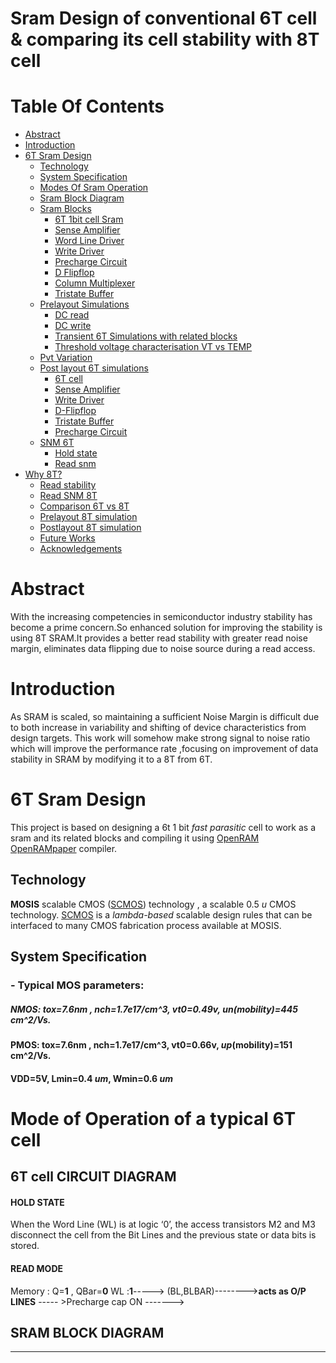# Sram Design of conventional 6T cell & comparing its cell stability with 8T cell
# Table Of Contents
- [Abstract](#Abstract)
- [Introduction](#Introduction)
- [6T Sram Design](#6T-Sram-Design)
    - [Technology](#Technology)
    - [System Specification](#System-Specification)
    - [Modes Of Sram Operation](#Modes-Of-Sram-Operation)
    - [Sram Block Diagram](#Sram-Block-Diagram)
    - [Sram Blocks](#Sram-Blocks)
        - [6T 1bit cell Sram](#6T-1bit-cell-Sram)
        - [Sense Amplifier](#Sense-Amplifier)
        - [Word Line Driver](#Word-Line-Driver)
        - [Write Driver](#Write-Driver)
        - [Precharge Circuit](#Precharge-Circuit)
        - [D Flipflop](#D-Flipflop)
        - [Column Multiplexer](#Column-Multiplexer)
        - [Tristate Buffer](#Tristate-Buffer)
    - [Prelayout Simulations](#Prelayout-Simulations)
        - [DC read](#DC-read)
        - [DC write](#DC-write)
        - [Transient 6T Simulations with related blocks](#Transient-6T-Simulations-with-related-blocks)
        - [Threshold voltage characterisation VT vs TEMP](#Threshold-voltage-characterisation-VT-vs-TEMP)
    - [Pvt Variation](#Pvt-Variation)
    - [Post layout 6T simulations](#Post-layout-simulations)
        - [6T cell](#6T-cell)
        - [Sense Amplifier](#Sense-Amplifier)
        - [Write Driver](#Write-Driver)
        - [D-Flipflop](#D-Flipflop)
        - [Tristate Buffer](#Tristate-Buffer)
        - [Precharge Circuit](#Precharge-Circuit)
    - [SNM 6T](#SNM-6T)
        - [Hold state](#Hold-state)
        - [Read snm](#Read-snm)   
- [Why 8T?](#Why-8T?)
    - [Read stability](#Read-stability)
    - [Read SNM 8T](#Read-SNM-8T)
    - [Comparison 6T vs 8T](#Comparison-6T-vs-8T)
    - [Prelayout 8T simulation](#Prelayout-8T-simulation)
    - [Postlayout 8T simulation](#Postlayout-8T-simulation)
    - [Future Works](#Future-Works)
    - [Acknowledgements](#Acknowledgements)
# Abstract
With the increasing competencies in semiconductor industry stability has become a prime concern.So enhanced solution for improving the stability is using 8T SRAM.It provides a better read stability with greater read noise margin, eliminates data flipping due to noise source during a read access.
# Introduction
As SRAM is scaled, so maintaining a sufficient Noise Margin is difficult due to both increase in variability and shifting of device characteristics from design targets. This work will somehow make strong signal to noise ratio which will improve the performance rate ,focusing on improvement of data stability in SRAM  by modifying it to a 8T from 6T.
# 6T Sram Design
This project is based on designing a 6t 1 bit _fast parasitic_ cell to work as a sram and its related blocks and compiling it using [OpenRAM] [OpenRAMpaper] compiler.
## Technology
**MOSIS** scalable CMOS ([SCMOS]) technology , a scalable 0.5 _u_ CMOS technology.
[SCMOS] is a *lambda-based* scalable design rules that can be interfaced to many CMOS fabrication process available at MOSIS.
## System Specification
### - Typical MOS parameters:
##### **NMOS**: tox=7.6nm , nch=1.7e17/cm^3, **vt0**=0.49v, _un_(mobility)=445 cm^2/Vs.
#### **PMOS**: tox=7.6nm , nch=1.7e17/cm^3, **vt0**=0.66v, _up_(mobility)=151 cm^2/Vs.
#### **VDD**=5V, **Lmin**=0.4 _um_, **Wmin**=0.6 _um_
# Mode of Operation of a typical 6T cell
## 6T cell CIRCUIT DIAGRAM

#### **HOLD STATE**
When the Word Line (WL) is at logic ‘0’, the access transistors M2 and M3 disconnect the cell from the Bit Lines and the previous state or data bits is stored.
#### **READ MODE**
Memory : Q=**1** , QBar=**0** 
WL :**1**----->    (BL,BLBAR)-------->**acts as O/P LINES**     ----- >Precharge cap ON     ------->

##  SRAM BLOCK DIAGRAM
***
[OpenRAM]:      https://openram.soe.ucsc.edu/
[OpenRAMpaper]:  https://ieeexplore.ieee.org/document/7827670/
[SCMOS]:         https://www.mosis.com/files/scmos/scmos.pdf
